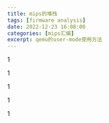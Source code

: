```yaml
---
title: mips的堆栈
tags: [firmware analysis]
date: 2022-12-23 16:08:00
categories: [mips汇编]
excerpt: qemu的user-mode使用方法
---
```


1

1

1

1

1

